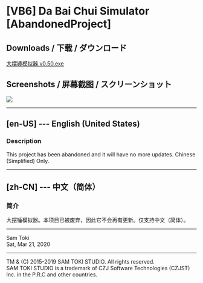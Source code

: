 # [VB6] Da Bai Chui Simulator [AbandonedProject]

## Downloads / 下载 / ダウンロード

[大摆锤模拟器 v0.50.exe](https://raw.githubusercontent.com/SamToki/VB6---Da-Bai-Chui-Simulator---AbandonedProject/master/%5B2%5D%20EXE/%E5%A4%A7%E6%91%86%E9%94%A4%E6%A8%A1%E6%8B%9F%E5%99%A8%20v0.50.exe)

## Screenshots / 屏幕截图 / スクリーンショット

![](https://github.com/SamToki/VB6---Da-Bai-Chui-Simulator---AbandonedProject/blob/master/%5B3%5D%20Screenshots/Screenshot.png)

-----

## [en-US] --- English (United States)

### Description

This project has been abandoned and it will have no more updates. Chinese (Simplified) Only.

-----

## [zh-CN] --- 中文（简体）

### 简介

大摆锤模拟器。本项目已被废弃，因此它不会再有更新。仅支持中文（简体）。

-----

Sam Toki<br>
Sat, Mar 21, 2020

-----

TM & (C) 2015-2019 SAM TOKI STUDIO. All rights reserved.<br>
SAM TOKI STUDIO is a trademark of CZJ Software Technologies (CZJST) Inc. in the P.R.C and other countries.
